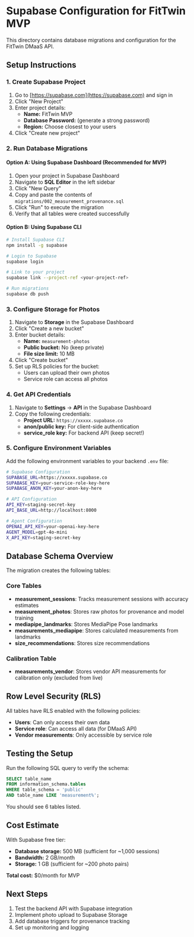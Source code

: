 # Supabase Configuration for FitTwin MVP

This directory contains database migrations and configuration for the FitTwin DMaaS API.

## Setup Instructions

### 1. Create Supabase Project

1. Go to [https://supabase.com](https://supabase.com) and sign in
2. Click "New Project"
3. Enter project details:
   - **Name:** FitTwin MVP
   - **Database Password:** (generate a strong password)
   - **Region:** Choose closest to your users
4. Click "Create new project"

### 2. Run Database Migrations

#### Option A: Using Supabase Dashboard (Recommended for MVP)

1. Open your project in Supabase Dashboard
2. Navigate to **SQL Editor** in the left sidebar
3. Click "New Query"
4. Copy and paste the contents of `migrations/002_measurement_provenance.sql`
5. Click "Run" to execute the migration
6. Verify that all tables were created successfully

#### Option B: Using Supabase CLI

```bash
# Install Supabase CLI
npm install -g supabase

# Login to Supabase
supabase login

# Link to your project
supabase link --project-ref <your-project-ref>

# Run migrations
supabase db push
```

### 3. Configure Storage for Photos

1. Navigate to **Storage** in the Supabase Dashboard
2. Click "Create a new bucket"
3. Enter bucket details:
   - **Name:** `measurement-photos`
   - **Public bucket:** No (keep private)
   - **File size limit:** 10 MB
4. Click "Create bucket"
5. Set up RLS policies for the bucket:
   - Users can upload their own photos
   - Service role can access all photos

### 4. Get API Credentials

1. Navigate to **Settings** → **API** in the Supabase Dashboard
2. Copy the following credentials:
   - **Project URL:** `https://xxxxx.supabase.co`
   - **anon/public key:** For client-side authentication
   - **service_role key:** For backend API (keep secret!)

### 5. Configure Environment Variables

Add the following environment variables to your backend `.env` file:

```bash
# Supabase Configuration
SUPABASE_URL=https://xxxxx.supabase.co
SUPABASE_KEY=your-service-role-key-here
SUPABASE_ANON_KEY=your-anon-key-here

# API Configuration
API_KEY=staging-secret-key
API_BASE_URL=http://localhost:8000

# Agent Configuration
OPENAI_API_KEY=your-openai-key-here
AGENT_MODEL=gpt-4o-mini
X_API_KEY=staging-secret-key
```

## Database Schema Overview

The migration creates the following tables:

### Core Tables

- **measurement_sessions**: Tracks measurement sessions with accuracy estimates
- **measurement_photos**: Stores raw photos for provenance and model training
- **mediapipe_landmarks**: Stores MediaPipe Pose landmarks
- **measurements_mediapipe**: Stores calculated measurements from landmarks
- **size_recommendations**: Stores size recommendations

### Calibration Table

- **measurements_vendor**: Stores vendor API measurements for calibration only (excluded from live)

## Row Level Security (RLS)

All tables have RLS enabled with the following policies:

- **Users**: Can only access their own data
- **Service role**: Can access all data (for DMaaS API)
- **Vendor measurements**: Only accessible by service role

## Testing the Setup

Run the following SQL query to verify the schema:

```sql
SELECT table_name 
FROM information_schema.tables 
WHERE table_schema = 'public' 
AND table_name LIKE 'measurement%';
```

You should see 6 tables listed.

## Cost Estimate

With Supabase free tier:
- **Database storage:** 500 MB (sufficient for ~1,000 sessions)
- **Bandwidth:** 2 GB/month
- **Storage:** 1 GB (sufficient for ~200 photo pairs)

**Total cost:** $0/month for MVP

## Next Steps

1. Test the backend API with Supabase integration
2. Implement photo upload to Supabase Storage
3. Add database triggers for provenance tracking
4. Set up monitoring and logging

